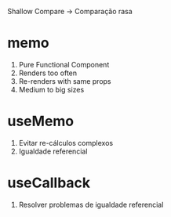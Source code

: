 Shallow Compare -> Comparação rasa

# memo

1. Pure Functional Component
2. Renders too often
3. Re-renders with same props
4. Medium to big sizes

# useMemo

1. Evitar re-cálculos complexos
2. Igualdade referencial

# useCallback

1. Resolver problemas de igualdade referencial
